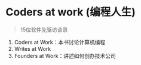 # Coders at work (编程人生)

>15位软件先驱访谈录

1. Coders at Work：本书讨论计算机编程
2. Writes at Work
3. Founders at Work：讲述如何创办技术公司